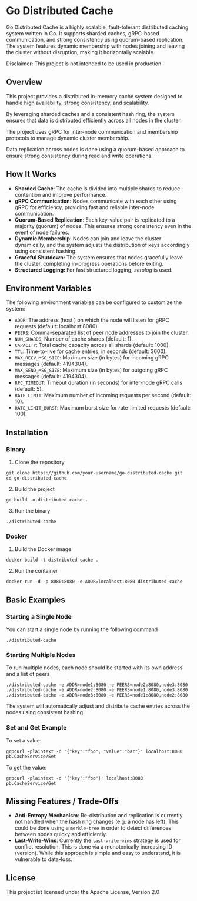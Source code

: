 # Go Distributed Cache

Go Distributed Cache is a highly scalable, fault-tolerant distributed caching system written in Go. It supports sharded caches, gRPC-based communication, and strong consistency using quorum-based replication. The system features dynamic membership with nodes joining and leaving the cluster without disruption, making it horizontally scalable.

Disclaimer: This project is not intended to be used in production.

## Overview

This project provides a distributed in-memory cache system designed to handle high availability, strong consistency, and scalability.

By leveraging sharded caches and a consistent hash ring, the system ensures that data is distributed efficiently across all nodes in the cluster.

The project uses gRPC for inter-node communication and membership protocols to manage dynamic cluster membership.

Data replication across nodes is done using a quorum-based approach to ensure strong consistency during read and write operations.

## How It Works

- **Sharded Cache**: The cache is divided into multiple shards to reduce contention and improve performance.
- **gRPC Communication**: Nodes communicate with each other using gRPC for efficiency, providing fast and reliable inter-node communication.
- **Quorum-Based Replication**: Each key-value pair is replicated to a majority (quorum) of nodes. This ensures strong consistency even in the event of node failures.
- **Dynamic Membership**: Nodes can join and leave the cluster dynamically, and the system adjusts the distribution of keys accordingly using consistent hashing.
- **Graceful Shutdown:** The system ensures that nodes gracefully leave the cluster, completing in-progress operations before exiting.
- **Structured Logging:** For fast structured logging, _zerolog_ is used.

## Environment Variables

The following environment variables can be configured to customize the system:

- `ADDR`: The address (host
  ) on which the node will listen for gRPC requests (default: localhost:8080).
- `PEERS`: Comma-separated list of peer node addresses to join the cluster.
- `NUM_SHARDS`: Number of cache shards (default: 1).
- `CAPACITY`: Total cache capacity across all shards (default: 1000).
- `TTL`: Time-to-live for cache entries, in seconds (default: 3600).
- `MAX_RECV_MSG_SIZE`: Maximum size (in bytes) for incoming gRPC messages (default: 4194304).
- `MAX_SEND_MSG_SIZE`: Maximum size (in bytes) for outgoing gRPC messages (default: 4194304).
- `RPC_TIMEOUT`: Timeout duration (in seconds) for inter-node gRPC calls (default: 5).
- `RATE_LIMIT`: Maximum number of incoming requests per second (default: 10).
- `RATE_LIMIT_BURST`: Maximum burst size for rate-limited requests (default: 100).

## Installation

### Binary

1. Clone the repository

```shell
git clone https://github.com/your-username/go-distributed-cache.git
cd go-distributed-cache
```

2. Build the project

```shell
go build -o distributed-cache .
```

3. Run the binary

```shell
./distributed-cache
```

### Docker

1. Build the Docker image

```shell
docker build -t distributed-cache .
```

2. Run the container

```shell
docker run -d -p 8080:8080 -e ADDR=localhost:8080 distributed-cache
```

## Basic Examples

### Starting a Single Node

You can start a single node by running the following command

```shell
./distributed-cache
```

### Starting Multiple Nodes

To run multiple nodes, each node should be started with its own address and a list of peers

```shell
./distributed-cache -e ADDR=node1:8080 -e PEERS=node2:8080,node3:8080
./distributed-cache -e ADDR=node2:8080 -e PEERS=node1:8080,node3:8080
./distributed-cache -e ADDR=node3:8080 -e PEERS=node1:8080,node2:8080
```

The system will automatically adjust and distribute cache entries across the nodes using consistent hashing.

### Set and Get Example

To set a value:

```shell
grpcurl -plaintext -d '{"key":"foo", "value":"bar"}' localhost:8080 pb.CacheService/Set
```

To get the value:

```shell
grpcurl -plaintext -d '{"key":"foo"}' localhost:8080 pb.CacheService/Get
```

## Missing Features / Trade-Offs

- **Anti-Entropy Mechanism**: Re-distribution and replication is currently not handled when the hash ring changes (e.g. a node has left). This could be done using a `merkle-tree` in order to detect differences between nodes quicky and efficiently.
- **Last-Write-Wins**: Currently the `last-write-wins` strategy is used for conflict resolution. This is done via a monotonically increasing ID (version). While this approach is simple and easy to understand, it is vulnerable to data-loss.

## License

This project ist licensed under the Apache License, Version 2.0
